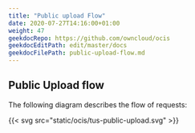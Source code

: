 ```yaml
---
title: "Public upload Flow"
date: 2020-07-27T14:16:00+01:00
weight: 47
geekdocRepo: https://github.com/owncloud/ocis
geekdocEditPath: edit/master/docs
geekdocFilePath: public-upload-flow.md
---
```



## Public Upload flow

The following diagram describes the flow of requests:

{{< svg src="static/ocis/tus-public-upload.svg" >}}
